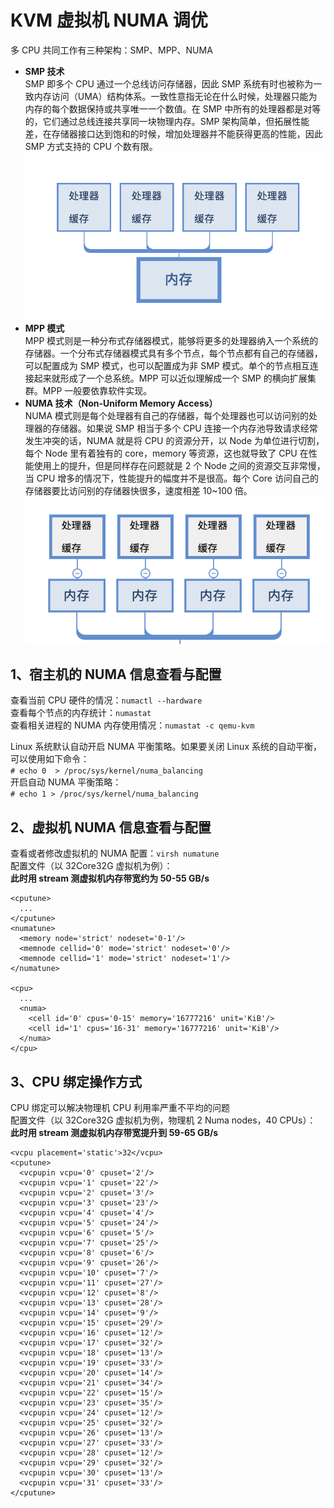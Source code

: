 # KVM 虚拟机 NUMA 调优
多 CPU 共同工作有三种架构：SMP、MPP、NUMA  
- **SMP 技术**   
  SMP 即多个 CPU 通过一个总线访问存储器，因此 SMP 系统有时也被称为一致内存访问（UMA）结构体系。一致性意指无论在什么时候，处理器只能为内存的每个数据保持或共享唯一一个数值。在 SMP 中所有的处理器都是对等的，它们通过总线连接共享同一块物理内存。SMP 架构简单，但拓展性能差，在存储器接口达到饱和的时候，增加处理器并不能获得更高的性能，因此 SMP 方式支持的 CPU 个数有限。
![SMP架构.png](https://github.com/Leanna-Lee/MyNotes/blob/master/Virtualization/image/SMP%E6%9E%B6%E6%9E%84.png)
- **MPP 模式**   
  MPP 模式则是一种分布式存储器模式，能够将更多的处理器纳入一个系统的存储器。一个分布式存储器模式具有多个节点，每个节点都有自己的存储器，可以配置成为 SMP 模式，也可以配置成为非 SMP 模式。单个的节点相互连接起来就形成了一个总系统。MPP 可以近似理解成一个 SMP 的横向扩展集群。MPP 一般要依靠软件实现。
- **NUMA 技术（Non-Uniform Memory Access）**     
  NUMA 模式则是每个处理器有自己的存储器，每个处理器也可以访问别的处理器的存储器。如果说 SMP 相当于多个 CPU 连接一个内存池导致请求经常发生冲突的话，NUMA 就是将 CPU 的资源分开，以 Node 为单位进行切割，每个 Node 里有着独有的 core，memory 等资源，这也就导致了 CPU 在性能使用上的提升，但是同样存在问题就是 2 个 Node 之间的资源交互非常慢，当 CPU 增多的情况下，性能提升的幅度并不是很高。每个 Core 访问自己的存储器要比访问别的存储器快很多，速度相差 10~100 倍。
![NUMA架构.png](https://github.com/Leanna-Lee/MyNotes/blob/master/Virtualization/image/NUMA%E6%9E%B6%E6%9E%84.png)   
## 1、宿主机的 NUMA 信息查看与配置  
查看当前 CPU 硬件的情况：`numactl --hardware`  
查看每个节点的内存统计：`numastat`  
查看相关进程的 NUMA 内存使用情况：`numastat -c qemu-kvm`  

Linux 系统默认自动开启 NUMA 平衡策略。如果要关闭 Linux 系统的自动平衡，可以使用如下命令：  
`# echo 0  > /proc/sys/kernel/numa_balancing`    
开启自动 NUMA 平衡策略：  
`# echo 1 > /proc/sys/kernel/numa_balancing`  
## 2、虚拟机 NUMA 信息查看与配置  
查看或者修改虚拟机的 NUMA 配置：`virsh numatune`  
配置文件（以 32Core32G 虚拟机为例）：  
**此时用 stream 测虚拟机内存带宽约为 50-55 GB/s**    
```
<cputune>  
  ...   
</cputune>  
<numatune>  
  <memory node='strict' nodeset='0-1'/>  
  <memnode cellid='0' mode='strict' nodeset='0'/>
  <memnode cellid='1' mode='strict' nodeset='1'/>
</numatune>  

<cpu>  
  ...  
  <numa>  
    <cell id='0' cpus='0-15' memory='16777216' unit='KiB'/>  
    <cell id='1' cpus='16-31' memory='16777216' unit='KiB'/>   
  </numa>  
</cpu>
```  
## 3、CPU 绑定操作方式  
CPU 绑定可以解决物理机 CPU 利用率严重不平均的问题  
配置文件（以 32Core32G 虚拟机为例，物理机 2 Numa nodes，40 CPUs）：  
**此时用 stream 测虚拟机内存带宽提升到 59-65 GB/s**  
```
<vcpu placement='static'>32</vcpu>  
<cputune>   
  <vcpupin vcpu='0' cpuset='2'/>  
  <vcpupin vcpu='1' cpuset='22'/>  
  <vcpupin vcpu='2' cpuset='3'/>  
  <vcpupin vcpu='3' cpuset='23'/>  
  <vcpupin vcpu='4' cpuset='4'/>  
  <vcpupin vcpu='5' cpuset='24'/>  
  <vcpupin vcpu='6' cpuset='5'/>  
  <vcpupin vcpu='7' cpuset='25'/>  
  <vcpupin vcpu='8' cpuset='6'/>  
  <vcpupin vcpu='9' cpuset='26'/>  
  <vcpupin vcpu='10' cpuset='7'/>  
  <vcpupin vcpu='11' cpuset='27'/>  
  <vcpupin vcpu='12' cpuset='8'/>  
  <vcpupin vcpu='13' cpuset='28'/>  
  <vcpupin vcpu='14' cpuset='9'/>  
  <vcpupin vcpu='15' cpuset='29'/>  
  <vcpupin vcpu='16' cpuset='12'/>  
  <vcpupin vcpu='17' cpuset='32'/>  
  <vcpupin vcpu='18' cpuset='13'/>  
  <vcpupin vcpu='19' cpuset='33'/>  
  <vcpupin vcpu='20' cpuset='14'/>  
  <vcpupin vcpu='21' cpuset='34'/>  
  <vcpupin vcpu='22' cpuset='15'/>  
  <vcpupin vcpu='23' cpuset='35'/>  
  <vcpupin vcpu='24' cpuset='12'/>  
  <vcpupin vcpu='25' cpuset='32'/>  
  <vcpupin vcpu='26' cpuset='13'/>  
  <vcpupin vcpu='27' cpuset='33'/>  
  <vcpupin vcpu='28' cpuset='12'/>  
  <vcpupin vcpu='29' cpuset='32'/>  
  <vcpupin vcpu='30' cpuset='13'/>  
  <vcpupin vcpu='31' cpuset='33'/>  
</cputune>
```